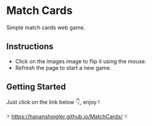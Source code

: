 # Match Cards
Simple match cards web game.

## Instructions
- Click on the images image to flip it using the mouse.
- Refresh the page to start a new game.

## Getting Started
Just click on the link below 👇, enjoy !

🃏 https://hananshpigler.github.io/MatchCards/ 🃏
